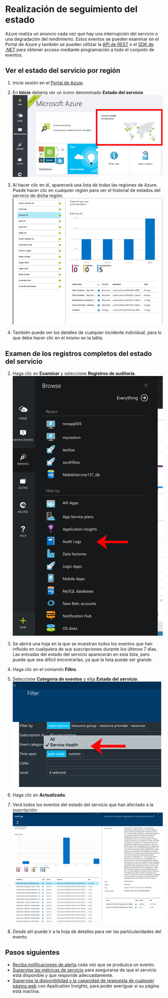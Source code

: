 <properties 
	pageTitle="Realización de seguimiento del estado " 
	description="Averigüe en qué momentos ha sufrido Azure interrupciones del servicio o degradación del rendimiento." 
	authors="stepsic-microsoft-com" 
	manager="kamrani" 
	editor="" 
	services="azure-portal" 
	documentationCenter="na"/>

<tags 
	ms.service="azure-portal" 
	ms.workload="na" 
	ms.tgt_pltfrm="na" 
	ms.devlang="na" 
	ms.topic="article" 
	ms.date="04/25/2015" 
	ms.author="stepsic"/>

# Realización de seguimiento del estado

Azure realiza un anuncio cada vez que hay una interrupción del servicio o una degradación del rendimiento. Estos eventos se pueden examinar en el Portal de Azure y también se pueden utilizar la [API de REST](https://msdn.microsoft.com/library/azure/dn931927.aspx) o el [SDK de .NET](https://www.nuget.org/packages/Microsoft.Azure.Insights/) para obtener acceso mediante programación a todo el conjunto de eventos.

## Ver el estado del servicio por región

1. Inicie sesión en el [Portal de Azure](https://portal.azure.com/).

2. En **Inicio** debería ver un icono denominado **Estado del servicio** ![Inicio](./media/insights-service-health/Insights_Home.png)

3. Al hacer clic en él, aparecerá una lista de todas las regiones de Azure. Puede hacer clic en cualquier región para ver el historial de estados del servicio de dicha región. ![Inicio](./media/insights-service-health/Insights_Regions.png)

4. También puede ver los detalles de cualquier incidente individual, para lo que debe hacer clic en el mismo en la tabla.

## Examen de los registros completos del estado del servicio

2. Haga clic en **Examinar** y seleccione **Registros de auditoría**. ![Centro de exploración](./media/insights-service-health/Insights_Browse.png)

3. Se abrirá una hoja en la que se muestran todos los eventos que han influido en cualquiera de sus suscripciones durante los últimos 7 días. Las entradas del estado del servicio aparecerán en esta lista, pero puede que sea difícil encontrarlas, ya que la lista puede ser grande.

4. Haga clic en el comando **Filtro**.

5. Seleccione **Categoría de eventos** y elija **Estado del servicio**: ![Todos los eventos](./media/insights-service-health/Insights_Filter.png)

6. Haga clic en **Actualizado**.

7. Verá todos los eventos del estado del servicio que han afectado a la suscripción: ![Grupos de recursos](./media/insights-service-health/Insights_HealthEvent.png)

8. Desde ahí puede ir a la hoja de detalles para ver las particularidades del evento.
   
## Pasos siguientes

* [Reciba notificaciones de alerta](insights-receive-alert-notifications.md) cada vez que se produzca un evento.
* [Supervise las métricas de servicio](insights-how-to-customize-monitoring.md) para asegurarse de que el servicio está disponible y que responde adecuadamente.
* [Supervise la disponibilidad y la capacidad de respuesta de cualquier página web](../app-insights-monitor-web-app-availability.md) con Application Insights, para poder averiguar si su página está inactiva.
 

<!---HONumber=August15_HO6-->